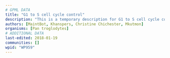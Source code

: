 ```yaml
---
# GPML DATA
title: "G1 to S cell cycle control"
description: "This is a temporary description for G1 to S cell cycle control"
authors: [MaintBot, Khanspers, Christine Chichester, Mkutmon]
organisms: [Pan troglodytes]
# ADDITIONAL DATA
last-edited: 2018-01-19
communities: []
wpid: "WP959"
---
```

